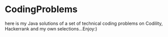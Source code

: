 # CodingProblems
here is my Java solutions of a set of technical coding problems on Codility, Hackerrank and my own selections...Enjoy:)
